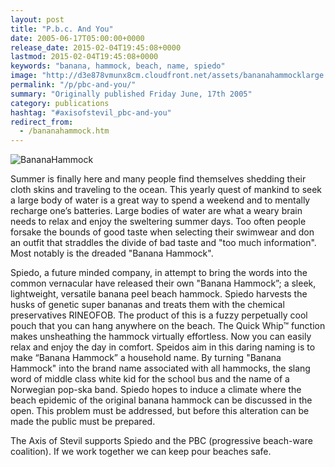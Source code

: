 ```yaml
---
layout: post
title: "P.b.c. And You"
date: 2005-06-17T05:00:00+0000
release_date: 2015-02-04T19:45:08+0000
lastmod: 2015-02-04T19:45:08+0000
keywords: "banana, hammock, beach, name, spiedo"
image: "http://d3e878vmunx8cm.cloudfront.net/assets/bananahammocklarge.gif"
permalink: "/p/pbc-and-you/"
summary: "Originally published Friday June, 17th 2005"
category: publications
hashtag: "#axisofstevil_pbc-and-you"
redirect_from:
  - /bananahammock.htm
---
```


[id_1]: http://d3e878vmunx8cm.cloudfront.net/assets/bananahammocklarge.gif "BananaHammock"
![BananaHammock][id_1]

Summer is finally here and many people find themselves shedding their cloth skins and traveling to the ocean. This yearly quest of mankind to seek a large body of water is a great way to spend a weekend and to mentally recharge one’s batteries. Large bodies of water are what a weary brain needs to relax and enjoy the sweltering summer days. Too often people forsake the bounds of good taste when selecting their swimwear and don an outfit that straddles the divide of bad taste and "too much information". Most notably is the dreaded "Banana Hammock".

Spiedo, a future minded company, in attempt to bring the words into the common vernacular have released their own "Banana Hammock”; a sleek, lightweight, versatile banana peel beach hammock. Spiedo harvests the husks of genetic super bananas and treats them with the chemical preservatives RINEOFOB. The product of this is a fuzzy perpetually cool pouch that you can hang anywhere on the beach. The Quick Whip™ function makes unsheathing the hammock virtually effortless. Now you can easily relax and enjoy the day in comfort. Speidos aim in this daring naming is to make “Banana Hammock” a household name. By turning "Banana Hammock" into the brand name associated with all hammocks, the slang word of middle class white kid for the school bus and the name of a Norwegian pop-ska band. Spiedo hopes to induce a climate where the beach epidemic of the original banana hammock can be discussed in the open. This problem must be addressed, but before this alteration can be made the public must be prepared.

The Axis of Stevil supports Spiedo and the PBC (progressive beach-ware coalition). If we work together we can keep pour beaches safe.
